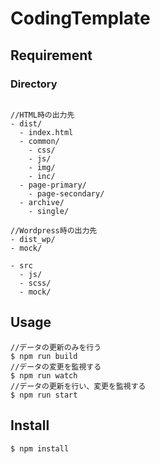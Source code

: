 # CodingTemplate

## Requirement

### Directory

```

//HTML時の出力先
- dist/
  - index.html
  - common/
    - css/
    - js/
    - img/
    - inc/
  - page-primary/
    - page-secondary/
  - archive/
    - single/

//Wordpress時の出力先
- dist_wp/
- mock/

- src
  - js/
  - scss/
  - mock/
```

## Usage

```
//データの更新のみを行う
$ npm run build
//データの変更を監視する
$ npm run watch
//データの更新を行い、変更を監視する
$ npm run start
```

## Install

```
$ npm install
```
